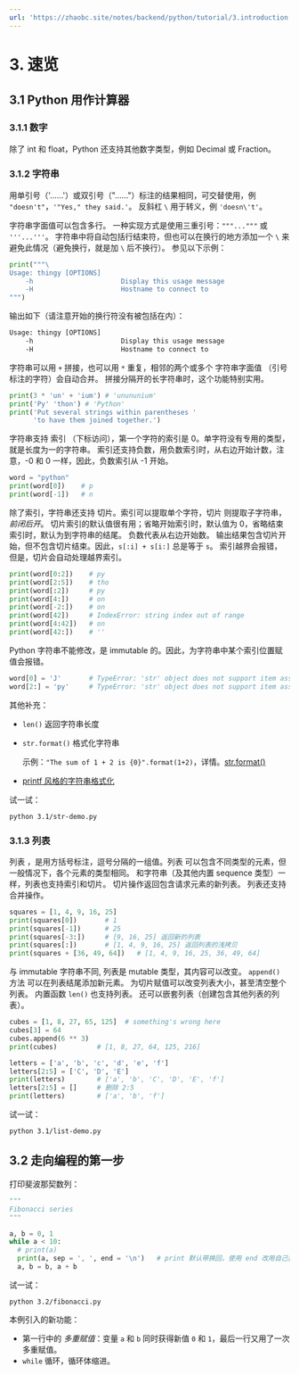 ```yaml
---
url: 'https://zhaobc.site/notes/backend/python/tutorial/3.introduction.md'
---
```

# 3. 速览

## 3.1 Python 用作计算器

### 3.1.1 数字

除了 int 和 float，Python 还支持其他数字类型，例如 Decimal 或 Fraction。

### 3.1.2 字符串

用单引号（'……'）或双引号（"……"）标注的结果相同，可交替使用，例 `"doesn't"`，`'"Yes," they said.'`。
反斜杠 `\` 用于转义，例 `'doesn\'t'`。

字符串字面值可以包含多行。 一种实现方式是使用三重引号：`"""..."""` 或 `'''...'''`。 字符串中将自动包括行结束符，但也可以在换行的地方添加一个 `\` 来避免此情况（避免换行，就是加 `\` 后不换行）。 参见以下示例：

```python
print("""\
Usage: thingy [OPTIONS]
    -h                      Display this usage message
    -H                      Hostname to connect to
""")
```

输出如下（请注意开始的换行符没有被包括在内）：

```txt
Usage: thingy [OPTIONS]
    -h                      Display this usage message
    -H                      Hostname to connect to
```

字符串可以用 `+` 拼接，也可以用 `*` 重复，相邻的两个或多个 字符串字面值 （引号标注的字符）会自动合并。
拼接分隔开的长字符串时，这个功能特别实用。

```python
print(3 * 'un' + 'ium') # 'unununium'
print('Py' 'thon') # 'Python'
print('Put several strings within parentheses '
      'to have them joined together.')
```

字符串支持 索引 （下标访问），第一个字符的索引是 0。单字符没有专用的类型，就是长度为一的字符串。
索引还支持负数，用负数索引时，从右边开始计数，注意，-0 和 0 一样，因此，负数索引从 -1 开始。

```python
word = "python"
print(word[0])    # p
print(word[-1])   # n
```

除了索引，字符串还支持 切片。索引可以提取单个字符，切片 则提取子字符串，*前闭后开*。
切片索引的默认值很有用；省略开始索引时，默认值为 0，省略结束索引时，默认为到字符串的结尾。
负数代表从右边开始数。
输出结果包含切片开始，但不包含切片结束。因此，`s[:i] + s[i:]` 总是等于 `s`。
索引越界会报错，但是，切片会自动处理越界索引。

```python
print(word[0:2])    # py
print(word[2:5])    # tho
print(word[:2])     # py
print(word[4:])     # on
print(word[-2:])    # on
print(word[42])     # IndexError: string index out of range
print(word[4:42])   # on
print(word[42:])    # ''
```

Python 字符串不能修改，是 immutable 的。因此，为字符串中某个索引位置赋值会报错。

```python
word[0] = 'J'       # TypeError: 'str' object does not support item assignment
word[2:] = 'py'     # TypeError: 'str' object does not support item assignment
```

其他补充：

* `len()` 返回字符串长度

* `str.format()` 格式化字符串

  示例：`"The sum of 1 + 2 is {0}".format(1+2)`，详情。[str.format()](https://docs.python.org/zh-cn/3/library/stdtypes.html#str.format)

* [printf 风格的字符串格式化](https://docs.python.org/zh-cn/3/library/stdtypes.html#old-string-formatting)

试一试：

```shell
python 3.1/str-demo.py
```

### 3.1.3 列表

列表 ，是用方括号标注，逗号分隔的一组值。列表 可以包含不同类型的元素，但一般情况下，各个元素的类型相同。
和字符串（及其他内置 sequence 类型）一样，列表也支持索引和切片。
切片操作返回包含请求元素的新列表。
列表还支持合并操作。

```python
squares = [1, 4, 9, 16, 25]
print(squares[0])       # 1
print(squares[-1])      # 25
print(squares[-3:])     # [9, 16, 25] 返回新的列表
print(squares[:])       # [1, 4, 9, 16, 25] 返回列表的浅拷贝
print(squares + [36, 49, 64])   # [1, 4, 9, 16, 25, 36, 49, 64]
```

与 immutable 字符串不同, 列表是 mutable 类型，其内容可以改变。
`append()` 方法 可以在列表结尾添加新元素。
为切片赋值可以改变列表大小，甚至清空整个列表。
内置函数 `len()` 也支持列表。
还可以嵌套列表（创建包含其他列表的列表）。

```python
cubes = [1, 8, 27, 65, 125]  # something's wrong here
cubes[3] = 64
cubes.append(6 ** 3)
print(cubes)          # [1, 8, 27, 64, 125, 216]

letters = ['a', 'b', 'c', 'd', 'e', 'f']
letters[2:5] = ['C', 'D', 'E']
print(letters)        # ['a', 'b', 'C', 'D', 'E', 'f']
letters[2:5] = []     # 删除 2:5
print(letters)        # ['a', 'b', 'f']
```

试一试：

```shell
python 3.1/list-demo.py
```

## 3.2 走向编程的第一步

打印斐波那契数列：

```python
"""
Fibonacci series
"""

a, b = 0, 1
while a < 10:
  # print(a)
  print(a, sep = ', ', end = '\n')   # print 默认带换回，使用 end 改用自己指定的字符
  a, b = b, a + b
```

试一试：

```shell
python 3.2/fibonacci.py
```

本例引入的新功能：

* 第一行中的 *多重赋值*：变量 `a` 和 `b` 同时获得新值 `0` 和 `1`，最后一行又用了一次多重赋值。
* `while` 循环，循环体缩进。
